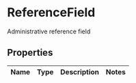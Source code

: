 

# ReferenceField

Administrative reference field

## Properties

| Name | Type | Description | Notes |
|------------ | ------------- | ------------- | -------------|



